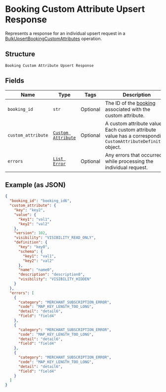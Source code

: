 
# Booking Custom Attribute Upsert Response

Represents a response for an individual upsert request in a [BulkUpsertBookingCustomAttributes](../../doc/api/booking-custom-attributes.md#bulk-upsert-booking-custom-attributes) operation.

## Structure

`Booking Custom Attribute Upsert Response`

## Fields

| Name | Type | Tags | Description |
|  --- | --- | --- | --- |
| `booking_id` | `str` | Optional | The ID of the [booking](entity:Booking) associated with the custom attribute. |
| `custom_attribute` | [`Custom Attribute`](../../doc/models/custom-attribute.md) | Optional | A custom attribute value. Each custom attribute value has a corresponding<br>`CustomAttributeDefinition` object. |
| `errors` | [`List Error`](../../doc/models/error.md) | Optional | Any errors that occurred while processing the individual request. |

## Example (as JSON)

```json
{
  "booking_id": "booking_id6",
  "custom_attribute": {
    "key": "key2",
    "value": {
      "key1": "val1",
      "key2": "val2"
    },
    "version": 102,
    "visibility": "VISIBILITY_READ_ONLY",
    "definition": {
      "key": "key0",
      "schema": {
        "key1": "val1",
        "key2": "val2"
      },
      "name": "name0",
      "description": "description0",
      "visibility": "VISIBILITY_HIDDEN"
    }
  },
  "errors": [
    {
      "category": "MERCHANT_SUBSCRIPTION_ERROR",
      "code": "MAP_KEY_LENGTH_TOO_LONG",
      "detail": "detail6",
      "field": "field4"
    },
    {
      "category": "MERCHANT_SUBSCRIPTION_ERROR",
      "code": "MAP_KEY_LENGTH_TOO_LONG",
      "detail": "detail6",
      "field": "field4"
    },
    {
      "category": "MERCHANT_SUBSCRIPTION_ERROR",
      "code": "MAP_KEY_LENGTH_TOO_LONG",
      "detail": "detail6",
      "field": "field4"
    }
  ]
}
```

